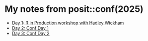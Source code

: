 # My notes from posit::conf(2025)

- [Day 1: R in Production workshop with Hadley Wickham](day1.qmd)
- [Day 2: Conf Day 1](day2.qmd)
- [Day 3: Conf Day 2](day3.qmd)